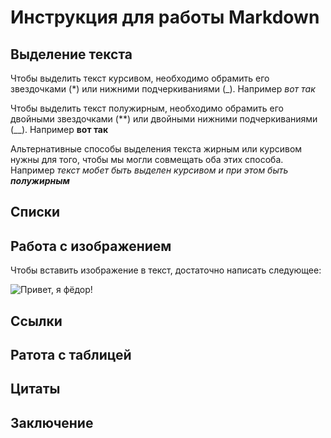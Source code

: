 # Инструкция для работы Markdown

## Выделение текста

Чтобы выделить текст курсивом, необходимо обрамить его звездочками (*) или нижними подчеркиваниями (_). Например *вот так*

Чтобы выделить текст полужирным, необходимо обрамить его двойными звездочками (**) или двойными нижними подчеркиваниями (__).  Например **вот так**

Альтернативные способы выделения текста жирным или курсивом нужны для того, чтобы мы могли совмещать оба этих способа. Например _текст мобет быть выделен курсивом и при этом быть **полужирным**_




## Списки

## Работа с изображением

Чтобы вставить изображение в текст, достаточно написать следующее:

![Привет, я фёдор!](%D1%84%D1%91%D0%B4%D0%BE%D1%80.jpg)

## Ссылки

## Ратота с таблицей

## Цитаты

## Заключение

